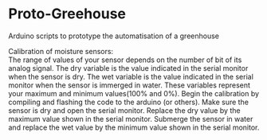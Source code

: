 # Proto-Greehouse
Arduino scripts to prototype the automatisation of a greenhouse

Calibration of moisture sensors:      
The range of values of your sensor depends on the number of bit of its analog signal. The dry variable is the value indicated in the serial monitor when the sensor is dry. The wet variable is the value indicated in the serial monitor when the sensor is immerged in water. These variables represent your maximum and minimum values(100% and 0%). Begin the calibration by compiling and flashing the code to the arduino (or others). Make sure the sensor is dry and open the serial monitor. Replace the dry value by the maximum value shown in the serial monitor. Submerge the sensor in water and replace the wet value by the minimum value shown in the serial monitor. 
